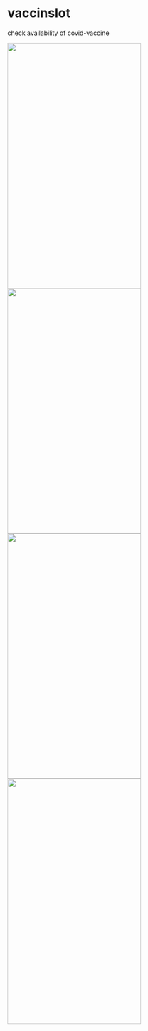 <!-- ![data1](https://user-images.githubusercontent.com/65062751/123726239-42683700-d8ad-11eb-88b6-9b69295c827e.jpeg)
![data2](https://user-images.githubusercontent.com/65062751/123726244-4431fa80-d8ad-11eb-8817-27c606e5abee.jpeg)
![homw](https://user-images.githubusercontent.com/65062751/123726251-45fbbe00-d8ad-11eb-9f73-624bb77ceba4.jpeg)
![info](https://user-images.githubusercontent.com/65062751/123726253-472ceb00-d8ad-11eb-818b-5ad2cbf2e199.jpeg) -->
# vaccinslot
check availability of covid-vaccine

<p float="left">
  <img src="https://user-images.githubusercontent.com/65062751/123726251-45fbbe00-d8ad-11eb-9f73-624bb77ceba4.jpeg" width="300" height="550">

<img src="https://user-images.githubusercontent.com/65062751/123726239-42683700-d8ad-11eb-88b6-9b69295c827e.jpeg" width="300" height="550">

<img src="https://user-images.githubusercontent.com/65062751/123726244-4431fa80-d8ad-11eb-8817-27c606e5abee.jpeg" width="300" height="550">

<img src="https://user-images.githubusercontent.com/65062751/123726253-472ceb00-d8ad-11eb-818b-5ad2cbf2e199.jpeg" width="300" height="550">

  </p>

